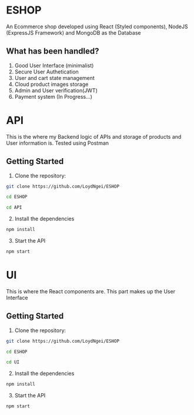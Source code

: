 # ESHOP

An Ecommerce shop developed using React (Styled components), NodeJS (ExpressJS Framework) and MongoDB as the Database

## What has been handled?

1. Good User Interface (minimalist)
2. Secure User Authetication
3. User and cart state management
4. Cloud product images storage
5. Admin and User verification(JWT)
6. Payment system (In Progress...)

# API

This is the where my Backend logic of APIs and storage of products and User information is. Tested using Postman


## Getting Started

1. Clone the repository:

```bash
git clone https://github.com/LoydNgei/ESHOP

cd ESHOP

cd API
```

2. Install the dependencies

```bash
npm install

```

3. Start the API

```bash
npm start
```


# UI

This is where the React components are. This part makes up the User Interface

## Getting Started

1. Clone the repository:

```bash
git clone https://github.com/LoydNgei/ESHOP

cd ESHOP

cd UI
```

2. Install the dependencies

```bash
npm install

```

3. Start the API

```bash
npm start
```

